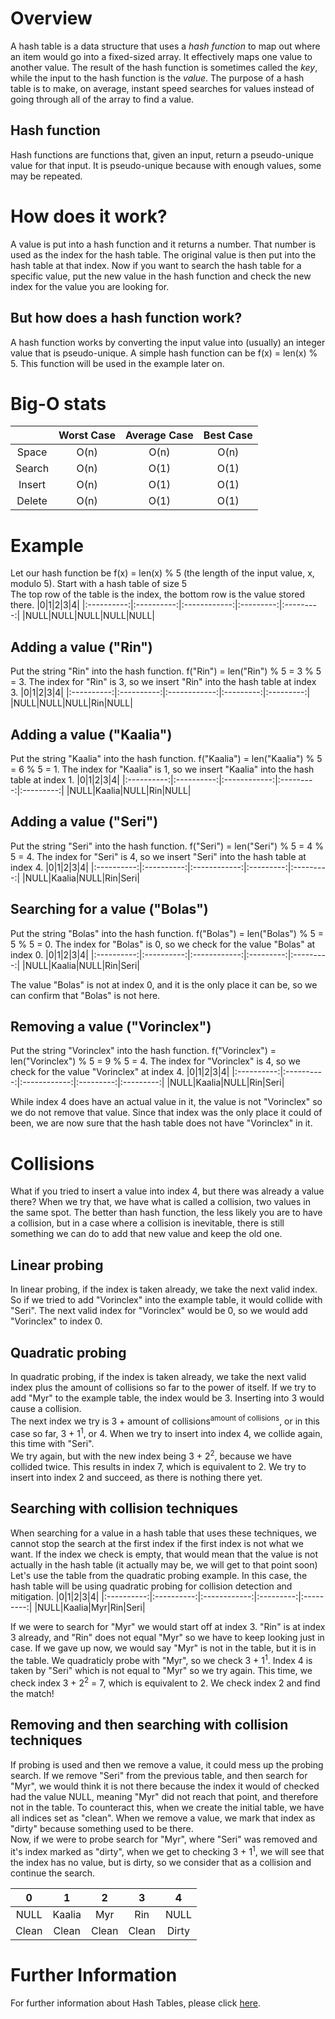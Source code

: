 # Overview
A hash table is a data structure that uses a *hash function* to map out where an item would go into a fixed-sized array. It effectively maps one value to another value. The result of the hash function is sometimes called the *key*, while the input to the hash function is the *value*. The purpose of a hash table is to make, on average, instant speed searches for values instead of going through all of the array to find a value. 

## Hash function
Hash functions are functions that, given an input, return a pseudo-unique value for that input. It is pseudo-unique because with enough values, some may be repeated. 

# How does it work?
A value is put into a hash function and it returns a number. That number is used as the index for the hash table. The original value is then put into the hash table at that index. Now if you want to search the hash table for a specific value, put the new value in the hash function and check the new index for the value you are looking for. 

## But how does a hash function work?

A hash function works by converting the input value into (usually) an integer value that is pseudo-unique. A simple hash function can be f(x) = len(x) % 5. This function will be used in the example later on.


# Big-O stats

|            | Worst Case | Average Case | Best Case |
|:----------:|:----------:|:------------:|:---------:|
| Space      | O(n)       | O(n)         | O(n)      |
| Search     | O(n)       | O(1)         | O(1)      |
| Insert     | O(n)       | O(1)         | O(1)      |
| Delete     | O(n)       | O(1)         | O(1)      |

# Example

Let our hash function be f(x) = len(x) % 5 (the length of the input value, x, modulo 5). Start with a hash table of size 5<br>
The top row of the table is the index, the bottom row is the value stored there. 
|0|1|2|3|4|
|:----------:|:----------:|:------------:|:---------:|:---------:|
|NULL|NULL|NULL|NULL|NULL|

## Adding a value ("Rin")
Put the string "Rin" into the hash function. f("Rin") = len("Rin") % 5 = 3 % 5 = 3. The index for "Rin" is 3, so we insert "Rin" into the hash table at index 3. 
|0|1|2|3|4|
|:----------:|:----------:|:------------:|:---------:|:---------:|
|NULL|NULL|NULL|Rin|NULL|

## Adding a value ("Kaalia")
Put the string "Kaalia" into the hash function. f("Kaalia") = len("Kaalia") % 5 = 6 % 5 = 1. The index for "Kaalia" is 1, so we insert "Kaalia" into the hash table at index 1. 
|0|1|2|3|4|
|:----------:|:----------:|:------------:|:---------:|:---------:|
|NULL|Kaalia|NULL|Rin|NULL|

## Adding a value ("Seri")
Put the string "Seri" into the hash function. f("Seri") = len("Seri") % 5 = 4 % 5 = 4. The index for "Seri" is 4, so we insert "Seri" into the hash table at index 4. 
|0|1|2|3|4|
|:----------:|:----------:|:------------:|:---------:|:---------:|
|NULL|Kaalia|NULL|Rin|Seri|

## Searching for a value ("Bolas")
Put the string "Bolas" into the hash function. f("Bolas") = len("Bolas") % 5 = 5 % 5 = 0. The index for "Bolas" is 0, so we check for the value "Bolas" at index 0.
|0|1|2|3|4|
|:----------:|:----------:|:------------:|:---------:|:---------:|
|NULL|Kaalia|NULL|Rin|Seri|

The value "Bolas" is not at index 0, and it is the only place it can be, so we can confirm that "Bolas" is not here. 

## Removing a value ("Vorinclex")
Put the string "Vorinclex" into the hash function. f("Vorinclex") = len("Vorinclex") % 5 = 9 % 5 = 4. The index for "Vorinclex" is 4, so we check for the value "Vorinclex" at index 4.
|0|1|2|3|4|
|:----------:|:----------:|:------------:|:---------:|:---------:|
|NULL|Kaalia|NULL|Rin|Seri|

While index 4 does have an actual value in it, the value is not "Vorinclex" so we do not remove that value. Since that index was the only place it could of been, we are now sure that the hash table does not have "Vorinclex" in it. 


# Collisions
What if you tried to insert a value into index 4, but there was already a value there? When we try that, we have what is called a collision, two values in the same spot. The better than hash function, the less likely you are to have a collision, but in a case where a collision is inevitable, there is still something we can do to add that new value and keep the old one. 

## Linear probing
In linear probing, if the index is taken already, we take the next valid index. So if we tried to add "Vorinclex" into the example table, it would collide with "Seri". The next valid index for "Vorinclex" would be 0, so we would add "Vorinclex" to index 0. 

## Quadratic probing
In quadratic probing, if the index is taken already, we take the next valid index plus the amount of collisions so far to the power of itself. If we try to add "Myr" to the example table, the index would be 3. Inserting into 3 would cause a collision.<br>
The next index we try is 3 + amount of collisions<sup>amount of collisions</sup>, or in this case so far, 3 + 1<sup>1</sup>, or 4. When we try to insert into index 4, we collide again, this time with "Seri".<br>
We try again, but with the new index being 3 + 2<sup>2</sup>, because we have collided twice. This results in index 7, which is equivalent to 2. We try to insert into index 2 and succeed, as there is nothing there yet. 

## Searching with collision techniques
When searching for a value in a hash table that uses these techniques, we cannot stop the search at the first index if the first index is not what we want. If the index we check is empty, that would mean that the value is not actually in the hash table (it actually may be, we will get to that point soon)<br>
Let's use the table from the quadratic probing example. In this case, the hash table will be using quadratic probing for collision detection and mitigation.
|0|1|2|3|4|
|:----------:|:----------:|:------------:|:---------:|:---------:|
|NULL|Kaalia|Myr|Rin|Seri|

If we were to search for "Myr" we would start off at index 3. "Rin" is at index 3 already, and "Rin" does not equal "Myr" so we have to keep looking just in case. If we gave up now, we would say "Myr" is not in the table, but it is in the table. We quadraticly probe with "Myr", so we check 3 + 1<sup>1</sup>. Index 4 is taken by "Seri" which is not equal to "Myr" so we try again. This time, we check index 3 + 2<sup>2</sup> = 7, which is equivalent to 2. We check index 2 and find the match! 

## Removing and then searching with collision techniques
If probing is used and then we remove a value, it could mess up the probing search. If we remove "Seri" from the previous table, and then search for "Myr", we would think it is not there because the index it would of checked had the value NULL, meaning "Myr" did not reach that point, and therefore not in the table. To counteract this, when we create the initial table, we have all indices set as "clean". When we remove a value, we mark that index as "dirty" because something used to be there. <br>
Now, if we were to probe search for "Myr", where "Seri" was removed and it's index marked as "dirty", when we get to checking 3 + 1<sup>1</sup>, we will see that the index has no value, but is dirty, so we consider that as a collision and continue the search. 

|0|1|2|3|4|
|:----------:|:----------:|:------------:|:---------:|:---------:|
|NULL|Kaalia|Myr|Rin|NULL|
|Clean|Clean|Clean|Clean|Dirty|

# Further Information

For further information about Hash Tables, please click [here](https://en.wikipedia.org/wiki/Hash_table).